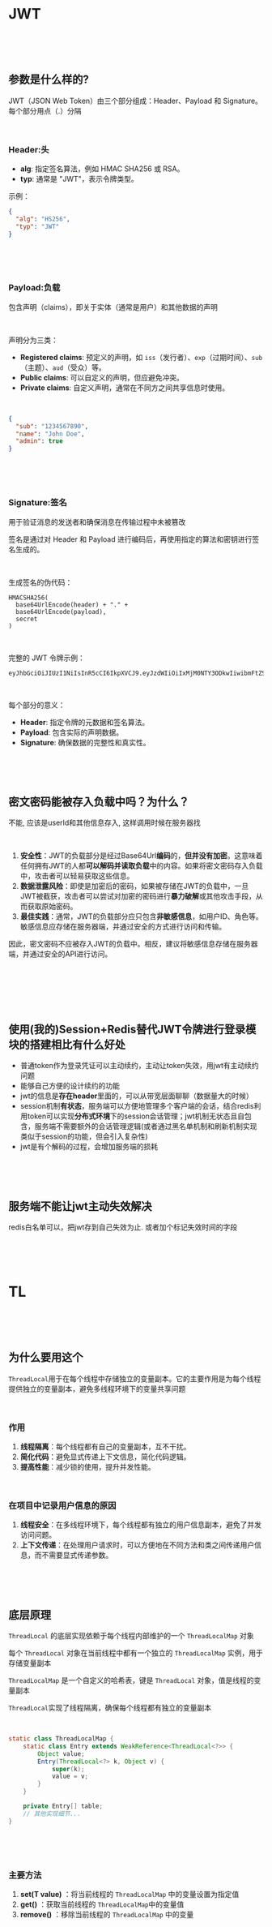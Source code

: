 ‍

‍

# <span data-type="text" style="color: var(--b3-font-color6);">JWT</span>

‍

‍

## 参数是什么样的?

JWT（JSON Web Token）由三个部分组成：Header、Payload 和 Signature。每个部分用点（.）分隔

‍

### **Header**:头

* **alg**: 指定签名算法，例如 HMAC SHA256 或 RSA。
* **typ**: 通常是 "JWT"，表示令牌类型。

示例：

```json
{
  "alg": "HS256",
  "typ": "JWT"
}
```

‍

‍

### **Payload**:负载

包含声明（claims），即关于实体（通常是用户）和其他数据的声明

‍

声明分为三类：

* **Registered claims**: 预定义的声明，如 `iss`​（发行者）、`exp`​（过期时间）、`sub`​（主题）、`aud`​（受众）等。
* **Public claims**: 可以自定义的声明，但应避免冲突。
* **Private claims**: 自定义声明，通常在不同方之间共享信息时使用。

‍

```json
{
  "sub": "1234567890",
  "name": "John Doe",
  "admin": true
}
```

‍

‍

### **Signature**:签名

用于验证消息的发送者和确保消息在传输过程中未被篡改

签名是通过对 Header 和 Payload 进行编码后，再使用指定的算法和密钥进行签名生成的。

‍

生成签名的伪代码：

```
HMACSHA256(
  base64UrlEncode(header) + "." +
  base64UrlEncode(payload),
  secret
)
```

‍

完整的 JWT 令牌示例：

```
eyJhbGciOiJIUzI1NiIsInR5cCI6IkpXVCJ9.eyJzdWIiOiIxMjM0NTY3ODkwIiwibmFtZSI6IkpvaG4gRG9lIiwiYWRtaW4iOnRydWV9.SflKxwRJSMeKKF2QT4fwpMeJf36POk6yJV_adQssw5c
```

‍

每个部分的意义：

* **Header**: 指定令牌的元数据和签名算法。
* **Payload**: 包含实际的声明数据。
* **Signature**: 确保数据的完整性和真实性。

‍

‍

## 密文密码能被存入负载中吗？为什么？

不能, 应该是userId和其他信息存入, 这样调用时候在服务器找

‍

1. **安全性**：JWT的负载部分是经过Base64Url**编码**的，**但并没有加密**。这意味着任何拥有JWT的人都**可以解码并读取负载**中的内容。如果将密文密码存入负载中，攻击者可以轻易获取这些信息。
2. **数据泄露风险**：即使是加密后的密码，如果被存储在JWT的负载中，一旦JWT被截获，攻击者可以尝试对加密的密码进行**暴力破解**或其他攻击手段，从而获取原始密码。
3. **最佳实践**：通常，JWT的负载部分应只包含**非敏感信息**，如用户ID、角色等。敏感信息应存储在服务器端，并通过安全的方式进行访问和传输。

因此，密文密码不应被存入JWT的负载中。相反，建议将敏感信息存储在服务器端，并通过安全的API进行访问。

‍

‍

‍

## 使用(我的)Session+Redis替代JWT令牌进行登录模块的搭建相比有什么好处

* 普通token作为登录凭证可以主动续约，主动让token失效，用jwt有主动续约问题
* 能够自己方便的设计续约的功能
* jwt的信息是**存在header**里面的，可以从带宽层面聊聊（数据量大的时候）
* session机制**有状态**，服务端可以方便地管理多个客户端的会话，结合redis利用token可以实现**分布式环境**下的session会话管理；jwt机制无状态且自包含，服务端不需要额外的会话管理逻辑(或者通过黑名单机制和刷新机制实现类似于session的功能，但会引入复杂性)
* jwt是有个解码的过程，会增加服务端的损耗

‍

‍

## 服务端不能让jwt主动失效解决

redis白名单可以，把jwt存到自己失效为止. 或者加个标记失效时间的字段

‍

‍

# TL

‍

‍

## 为什么要用这个

​`ThreadLocal`​ 用于在每个线程中存储独立的变量副本。它的主要作用是为每个线程提供独立的变量副本，避免多线程环境下的变量共享问题

‍

### 作用

1. **线程隔离**：每个线程都有自己的变量副本，互不干扰。
2. **简化代码**：避免显式传递上下文信息，简化代码逻辑。
3. **提高性能**：减少锁的使用，提升并发性能。

‍

### 在项目中记录用户信息的原因

1. **线程安全**：在多线程环境下，每个线程都有独立的用户信息副本，避免了并发访问问题。
2. **上下文传递**：在处理用户请求时，可以方便地在不同方法和类之间传递用户信息，而不需要显式传递参数。

‍

‍

## 底层原理

​`ThreadLocal`​ 的底层实现依赖于每个线程内部维护的一个 `ThreadLocalMap`​ 对象

每个 `ThreadLocal`​ 对象在当前线程中都有一个独立的 `ThreadLocalMap`​ 实例，用于存储变量副本

​`ThreadLocalMap`​ 是一个自定义的哈希表，键是 `ThreadLocal`​ 对象，值是线程的变量副本

​`ThreadLocal`​ 实现了线程隔离，确保每个线程都有独立的变量副本

‍

```java
static class ThreadLocalMap {
    static class Entry extends WeakReference<ThreadLocal<?>> {
        Object value;
        Entry(ThreadLocal<?> k, Object v) {
            super(k);
            value = v;
        }
    }

    private Entry[] table;
    // 其他实现细节...
}
```

‍

‍

### 主要方法

1. **set(T value)** ：将当前线程的 `ThreadLocalMap`​ 中的变量设置为指定值
2. **get()** ：获取当前线程的 `ThreadLocalMap`​ 中的变量值
3. **remove()** ：移除当前线程的 `ThreadLocalMap`​ 中的变量

‍

‍

‍

## 你说的这个线程是什么玩意, 用户请求的线程还是啥?

在基于Servlet的Web应用中，每个HTTP请求都会由一个独立的线程来处理。ThreadLocal可以在这些线程中存储与当前请求相关的上下文信息（如用户信息），确保线程安全。

在Java Web应用中，用户请求线程通常由Web服务器（如Tomcat、Jetty等）管理。每个HTTP请求都会由一个独立的线程来处理

过滤器, Servlet, Controller等都可以:

‍

‍

## 可能会造成内存泄漏原因

‍

1. **键的弱引用**：`ThreadLocalMap`​ 中的键（`ThreadLocal`​ 对象）是使用弱引用（WeakReference）来存储的。这意味着当 `ThreadLocal`​ 对象没有其他强引用时，垃圾回收器可以回收它。
2. **值的强引用**：虽然键是弱引用，但值是强引用。如果 `ThreadLocal`​ 对象被回收，而线程仍然存活，`ThreadLocalMap`​ 中的值不会被自动清除，导致内存泄漏。
3. **线程池**：在使用线程池时，线程不会立即销毁，而是被重用。如果 `ThreadLocal`​ 没有显式地移除（调用 `remove()`​ 方法），可能会导致内存泄漏。

‍

### 预防措施

1. **显式移除**：在使用完 `ThreadLocal`​ 后，显式调用 `remove()`​ 方法清除数据。
2. **尽量避免长生命周期的** **​`ThreadLocal`​**​：避免在长生命周期的线程（如**线程池中的线程**）中使用 `ThreadLocal`​。

‍

‍

### Threadlocal执行remove（）方法可以解决泄露，但如果程序出异常了，remove执行不到，咋办

‍

#### 使用 try-finally 确保资源清理

通过在业务逻辑的 try 块中设置 ThreadLocal 数据，并在 finally 块中调用 `remove()`​ 方法，无论是否发生异常

```java
// 定义一个 ThreadLocal 变量
private static final ThreadLocal<MyContext> contextHolder = new ThreadLocal<>();

public void process() {
    try {
        // 先给 ThreadLocal 设置数据
        contextHolder.set(new MyContext());
        
        // 执行业务逻辑，可能会抛出异常
        doBusinessLogic();
        
    } finally {
        // 无论是否发生异常，这里都会执行
        contextHolder.remove();
    }
}

```

‍

‍

#### 封装调用逻辑，自动管理 ThreadLocal 生命周期

为了防止在每个需要使用 ThreadLocal 的方法中都遗漏 `remove()`​调用，可以将业务逻辑封装在一个辅助类或者工具方法中，将 ThreadLocal 的设置、业务运行以及清理统一做掉

```java
public class ThreadLocalUtil {

    public static void executeInContext(Consumer<MyContext> consumer) {
        // 初始化 ThreadLocal 数据
        MyContext context = new MyContext();
        contextHolder.set(context);
        try {
            consumer.accept(context);
        } finally {
            // 确保清理 ThreadLocal
            contextHolder.remove();
        }
    }
}

```

‍

业务逻辑调用时：

```
ThreadLocalUtil.executeInContext(context -> {
    // 这里放需要执行的业务逻辑
    doSomething(context);
});
```

‍

#### 其他

* **使用规范的设计模式、框架**：很多框架（如 Spring）在设计中已经考虑了 ThreadLocal 的使用场景。例如 Spring MVC 中的 RequestContextFilter 就会在请求结束后进行相应的清理。尽量利用这些已经成熟的解决方案可以降低出错概率。
* **线程池中的特殊注意**：如果使用的是线程池，线程不会结束，只会在任务之间复用。务必确保每个任务执行完毕后都能清理掉 ThreadLocal 中的内容，防止前一个任务的遗留数据影响后续任务。
* **日志与监控**：在关键业务中，可以使用日志记录 ThreadLocal 的生命周期，或者结合监控工具追踪可能的内存泄露风险，这样在出现问题时能更容易定位问题。

‍

# Websocket

‍

## 作用以及为什么用

作用

1. **实时通信**：WebSocket提供了全双工通信通道，允许客户端和服务器之间实时交换数据。这对于聊天室这种需要即时消息传递的应用非常重要。
2. **低延迟**：WebSocket连接一旦建立，数据可以在客户端和服务器之间低延迟地传输，避免了HTTP轮询带来的延迟和开销。
3. **高效性**：WebSocket连接是持久的，减少了频繁建立和关闭连接的开销，提升了通信效率。

‍

业务中使用, 聊天室这样的

1. **消息广播**：WebSocket可以将一条消息广播给所有连接的客户端，实现多人实时聊天。
2. **状态同步**：可以实时同步用户的在线状态、消息已读状态等。
3. **互动性**：支持实时互动，如用户输入提示、消息撤回等功能。

‍

‍

## 底层原理

‍

握手- 全双工 -传输帧 -连接

1. **握手过程**：WebSocket连接从HTTP协议开始，通过一个特殊的HTTP请求进行握手。服务器接受握手请求后，升级协议为WebSocket。
2. **全双工通信**：握手成功后，客户端和服务器之间建立一个全双工通信通道，允许双方随时发送和接收数据。
3. **数据帧**：WebSocket通信的数据被分成**帧（Frame）** ，每个帧包含一个帧头和负载数据。帧头包含控制信息，如帧的类型、长度等。
4. **连接保持**：WebSocket连接是持久的，除非显式关闭或发生网络错误，否则连接会一直保持。

‍

‍

#### 握手示例

**客户端请求**

```
GET /chat HTTP/1.1
Host: server.example.com
Upgrade: websocket
Connection: Upgrade
Sec-WebSocket-Key: dGhlIHNhbXBsZSBub25jZQ==
Sec-WebSocket-Version: 13
```

Connection: Upgrade, 请求提升长连接

传递Key信息

‍

**服务器响应**

```
HTTP/1.1 101 Switching Protocols
Upgrade: websocket
Connection: Upgrade
Sec-WebSocket-Accept: s3pPLMBiTxaQ9kYGzzhZRbK+xOo=
```

‍

‍

# 布隆过滤器

示例

‍

```java

public class BloomFilter {
    private final BitSet bitSet;
    private final int size;
    private final int hashCount;

    public BloomFilter(int size, int hashCount) {
        this.size = size;
        this.hashCount = hashCount;
        this.bitSet = new BitSet(size);
    }

    // 添加元素到布隆过滤器
    public void add(String value) {
        for (int i = 0; i < hashCount; i++) {
            int hash = hash(value, i);
            bitSet.set(Math.abs(hash % size), true);
        }
    }

    // 查询元素是否可能存在
    public boolean mightContain(String value) {
        for (int i = 0; i < hashCount; i++) {
            int hash = hash(value, i);
            if (!bitSet.get(Math.abs(hash % size))) {
                return false;
            }
        }
        return true;
    }

    // 简单的哈希函数
    private int hash(String value, int seed) {
        CRC32 crc32 = new CRC32();
        crc32.update((value + seed).getBytes(StandardCharsets.UTF_8));
        return (int) crc32.getValue();
    }

    public static void main(String[] args) {
        int size = 1000000;
        int hashCount = 3;
        BloomFilter bloomFilter = new BloomFilter(size, hashCount);

        // 示例数据
        String[] data = {"apple", "banana", "cherry", "date", "elderberry"};

        // 添加数据到布隆过滤器
        for (String item : data) {
            bloomFilter.add(item);
        }

        // 查询数据
        String query = "banana";
        if (bloomFilter.mightContain(query)) {
            System.out.println(query + " 可能存在");
        } else {
            System.out.println(query + " 不存在");
        }
    }
}
```

‍

## 什么是布隆过滤器？

布隆过滤器主要是用于检索一个元素是否在一个集合中。

布隆过滤器的核心思想是使用多个哈希函数来将元素映射到**位数组**中的多个位置上。当一个元素被加入到布隆过滤器中时，它会被多次哈希，并`将对应的位数组位置设置为1`​。当需要判断一个元素是否在布隆过滤器中时，我们只需将该元素进行多次哈希，并检查对应的位数组位置是否都为1，如果`其中有任意一位为0，则说明该元素不在集合中`​；如果所有位都为1，则说明该元素`可能`​在集合中（因为有可能存在哈希冲突），需要进一步检查。

‍

## 特性

1. **空间效率高**：布隆过滤器使用位数组和多个哈希函数来表示集合，所需的存储空间比传统的数据结构（如哈希表）要少得多。
2. **插入操作高效**：插入元素时，只需计算多个哈希值并设置相应的位数组位置，时间复杂度为 O(k)，其中 k 是哈希函数的数量。
3. **查询操作高效**：查询元素时，只需计算多个哈希值并检查相应的位数组位置，时间复杂度为 O(k)。
4. **不存在假阴性**：如果布隆过滤器判断一个元素不存在，那么该元素确实不存在。
5. **可能存在假阳性**：布隆过滤器可能会误判一个不存在的元素为存在，这种误判的概率可以通过调整位数组大小和哈希函数数量来控制。
6. **不可删除元素**：标准布隆过滤器不支持删除操作，因为删除元素可能会影响其他元素的存在判断。

‍

‍

‍

## 解决缓存穿透

使用BitMap作为布隆过滤器，将目前所有可以访问到的资源通过简单的映射关系放入到布隆过滤器中（哈希计算），当一个请求来临的时候先进行布隆过滤器的判断，如果有那么才进行放行，否则就直接拦截

‍

使用BitMap作为布隆过滤器，使用多个hash函数对key进行hash运算，得到一个整数索引值，对位数组长度进行取模运算得到一个位置，每个hash函数都会得到一个不同的位置，将这几个位置的值置为1。

向布隆过滤器查询某个key是否存在时，先把这个 key 通过相同的多个 hash 函数进行运算，查看对应的位置是否都为 1，

只要有一个位为零，那么说明布隆过滤器中这个 key 不存在；

如果这几个位置全都是 1，那么说明极有可能存在但不是一定存在；

因为这些位置的 1 可能是因为其他的 key 存在导致的，也就是前面说过的hash冲突

‍

‍

### 设置布隆过滤器的误判率

设置布隆过滤器的误判率为1%

布隆过滤器工厂接收预期数据量n和误差率p，根据上面两个数据计算出布隆过滤器的大小m(size)和哈希函数个数k。

当布隆过滤器实际的数据存储量超过预期数据量之后，误判率也会随之上涨。但是布隆过滤器是不能删除已有元素的，在这里我们采取的方案是再创建一个布隆过滤器

‍

‍

### 怎么用的设计模式？

使用工厂模式和策略模式实现布隆过滤器的大概流程如下：

1. **定义布隆过滤器接口**：首先定义一个布隆过滤器接口，包括添加元素和判断元素是否存在两个基本操作。
2. **实现具体的布隆过滤器类**：创建一个具体的布隆过滤器类，实现布隆过滤器接口中的方法。在这个类中，需要定义布隆过滗器的数据结构（比如位数组）、大小等属性。
3. **定义哈希策略接口**：定义一个哈希策略接口，包含计算哈希值的方法。
4. **实现具体的哈希策略类**：创建多个具体的哈希策略类，实现哈希策略接口中的方法，每个类对应一种哈希函数的计算方法。
5. **创建布隆过滤器工厂类**：定义一个布隆过滤器工厂类，其中包含一个用于创建布隆过滤器对象的工厂方法。工厂方法接受布隆过滤器的大小和哈希策略对象作为参数，并返回一个具体的布隆过滤器对象。
6. **使用布隆过滤器工厂**：在需要创建布隆过滤器对象的地方，调用布隆过滤器工厂的工厂方法来创建布隆过滤器对象，并传入相应的哈希策略对象。

‍

‍

‍

# 日志持久化-log4j等

没咋考

‍

‍

# Quartz 任务调度框架

没咋考

‍

快速开始

```java
public class StdSchedulerTest {
    public static void main(String[] args) {
        try {
            //1. StdSchedulerFactory工厂机制加载一个Scheduler
            Scheduler scheduler = StdSchedulerFactory.getDefaultScheduler();

            // 2. JobBuilder 定义一个JobDetail , 工作信息
            JobDetail job = JobBuilder.newJob(HelloJob.class)
                    .withIdentity("job1", "group1")
                    .build();

            // 3. TriggerBuilder定义一个trigger , 触发器 , 告诉你这个Job何时触发
            Trigger trigger = TriggerBuilder.newTrigger()
                    .withIdentity("trigger1", "group1")
                    .startNow()
                    .withSchedule(SimpleScheduleBuilder.simpleSchedule()
                            .withIntervalInMilliseconds(1000)
                            .repeatForever())
                    .build();
        
            // 4.告诉Scheduler , 我这个工作需要这个trigger
            scheduler.scheduleJob(job, trigger);

            //5. 启动
            scheduler.start();

            // 这里我们先阻塞着.. 
            System.in.read();
            // 6. 关闭
            scheduler.shutdown();

        } catch (SchedulerException | IOException se) {
            se.printStackTrace();
        }
    }
}
```

‍

其中 `com.example.springquartz.HelloJob`​ 需要实现`org.quartz.Job`​ 此接口

```java
public class HelloJob implements Job {
    @Override
    public void execute(JobExecutionContext jobExecutionContext) throws JobExecutionException {
        JobKey key = jobExecutionContext.getJobDetail().getKey();
        System.out.printf("group  %s , name : %s ,\t", key.getGroup(), key.getName());
        System.out.printf("Thread : %s - %s\n", Thread.currentThread().getName(), "Hello Job !");
    }
}
```

启动 : 日志信息 : 会告诉你任务何时调用的.

‍

‍

## SpringBoot整合Quartz

‍

基于Api的方式

```java
@SpringBootApplication(exclude = DataSourceAutoConfiguration.class)
public class SpringQuartzApplication implements CommandLineRunner{

    public static void main(String[] args) {
        SpringApplication.run(SpringQuartzApplication.class, args);
    }


    @Override
    public void run(String... args) throws Exception {
        Scheduler scheduler = StdSchedulerFactory.getDefaultScheduler();
        JobDetail job = JobBuilder.newJob(MyJob.class).build();
        Trigger trigger = TriggerBuilder.newTrigger().startNow().withSchedule(SimpleScheduleBuilder.repeatHourlyForever().withIntervalInMilliseconds(1000)).build();
        scheduler.scheduleJob(job, trigger);
        scheduler.start();
    }
}
```

其实可以实现接口 `EnvironmentAware`​ 接口, 拿到Environment对象, 然后注入进去.

```java
StdSchedulerFactory factory = new StdSchedulerFactory(new Properties());
Scheduler scheduler = factory.getScheduler();
```

‍

‍

## SpringBoot处理

​`org.springframework.boot.autoconfigure.quartz.QuartzAutoConfiguration`​ 这个类实现了自动注入的功能 .

他会有一个 `org.springframework.scheduling.quartz.SchedulerFactoryBean`​ 实例化, 同时 , 在返回之前, 会设置一个拦截器类似于 `org.springframework.boot.autoconfigure.quartz.SchedulerFactoryBeanCustomizer`​ , 可以设置一些`SchedulerFactoryBean`​ 的一些信息 . ....

首先就是 application.properties ,前缀是 spring.quartz.properties , 后缀还是原来的写法 ,

```properties
spring.quartz.properties.org.quartz.scheduler.instanceName=MyScheduler
spring.quartz.properties.org.quartz.threadPool.threadCount=4
spring.quartz.properties.org.quartz.jobStore.class=org.quartz.simpl.RAMJobStore
spring.quartz.job-store-type=memory
```

‍

### 用SchedulerFactoryBeanCustomizer实现注入

```java
@Bean
public SchedulerFactoryBeanCustomizer schedulerFactoryBeanCustomizer() {
    return new SchedulerFactoryBeanCustomizer() {
        @Override
        public void customize(SchedulerFactoryBean schedulerFactoryBean) {

            Properties properties = new Properties();
            try {
                properties.load(Thread.currentThread().getContextClassLoader().getResourceAsStream("quartz.properties"));
            } catch (IOException e) {
                e.printStackTrace();
            }
            schedulerFactoryBean.setQuartzProperties(properties);

            JobDetail job = JobBuilder.newJob(MyQuartzJobBean.class).storeDurably().build();
            Trigger trigger = TriggerBuilder.newTrigger().forJob(job).startNow()
                    .withSchedule(SimpleScheduleBuilder.repeatHourlyForever().withIntervalInMilliseconds(1000))
                    .build();
            // 
            schedulerFactoryBean.setJobDetails(job);
            // 
            schedulerFactoryBean.setTriggers(trigger);
        }
    };
}
```

‍

‍

### 直接注入

```java
@Bean
public Trigger schedulerFactoryBean() {
    return TriggerBuilder.newTrigger().forJob(jobDetail()).startNow()
            .withSchedule(SimpleScheduleBuilder.repeatHourlyForever().withIntervalInMilliseconds(1000))
            .build();
}

@Bean
public JobDetail jobDetail() {
    return JobBuilder.newJob(MyQuartzJobBean.class).storeDurably().build();
}
```

这里需要注意的是 需要将 `JobDetail`​ 设置storeDurably()为true , 不然启动会报错

```java
org.springframework.beans.factory.BeanCreationException: Error creating bean with name 'quartzScheduler' defined in class path resource [org/springframework/boot/autoconfigure/quartz/QuartzAutoConfiguration.class]: Invocation of init method failed; nested exception is org.quartz.SchedulerException: Jobs added with no trigger must be durable.
```

‍

## QuartzJobBean

​`org.springframework.scheduling.quartz.QuartzJobBean`​ 注入Bean, 这个很有特点, 所以特别拿出来,

他实现了 `org.quartz.Job`​ 接口, 实现了特定的方法

```java
public abstract class QuartzJobBean implements Job {

	@Override
	public final void execute(JobExecutionContext context) throws JobExecutionException {
		try {
            // 这里比较核心  ... 不好理解, 但是注释可以 , This implementation applies the passed-in job data map as bean property values, and delegates to executeInternal afterwards.
			BeanWrapper bw = PropertyAccessorFactory.forBeanPropertyAccess(this);
			MutablePropertyValues pvs = new MutablePropertyValues();
			pvs.addPropertyValues(context.getScheduler().getContext());
			pvs.addPropertyValues(context.getMergedJobDataMap());
			bw.setPropertyValues(pvs, true);
		}
		catch (SchedulerException ex) {
			throw new JobExecutionException(ex);
		}
		executeInternal(context);
	}

	protected abstract void executeInternal(JobExecutionContext context) throws JobExecutionException;

}
```

​`assed-in job data map as bean property values`​ -> 将map中的内容设置为Bean的字段属性

```java
@PersistJobDataAfterExecution
@Component
public class MyQuartzJobBean extends QuartzJobBean {

    public static final String USER_NAME = "name";

    private String name;

    public void setName(String name) {
        this.name = name;
    }

    @Override
    protected void executeInternal(JobExecutionContext context) throws JobExecutionException {
        System.out.println("Name = " + name);
        JobDataMap map = context.getJobDetail().getJobDataMap();
        map.put(USER_NAME, UUID.randomUUID().toString());
    }
}
```

‍

‍

‍

# EasyExcel

​`EasyExcel`​ 是阿里巴巴开源的一个高效、简洁的Excel处理工具库，主要用于读取和写入Excel文件。它的设计目标是简化Excel文件的操作，提供更高的性能和更低的内存消耗。

‍

## 特点

1. **高性能**：相比于传统的POI，EasyExcel在处理大文件时具有更高的性能和更低的内存消耗。
2. **简洁易用**：提供了简洁的API，易于上手。
3. **支持多种格式**：支持Excel 2003（.xls）和Excel 2007及以上版本（.xlsx）。

‍

‍

### 解析Excel的操作步骤

‍

1. **引入依赖**  
    在`pom.xml`​中添加EasyExcel的依赖。

    ```xml
    <dependency>
        <groupId>com.alibaba</groupId>
        <artifactId>easyexcel</artifactId>
        <version>2.2.10</version>
    </dependency>
    ```
2. **定义数据模型**  
    创建一个Java类来映射Excel中的数据, 标记@ExcelProperty

    ```java
    public class UserData {
        @ExcelProperty("用户名")
        private String username;

        @ExcelProperty("年龄")
        private Integer age;

        // Getters and Setters
    }
    ```
3. **编写解析代码**  
    使用EasyExcel的API来读取Excel文件。

    ```java
    public class ExcelReader {
        public static void main(String[] args) {
            String fileName = "path/to/your/excel/file.xlsx";

            List<UserData> userList = EasyExcel.read(fileName)
                                               .head(UserData.class)
                                               .sheet()
                                               .doReadSync();

            for (UserData user : userList) {
                System.out.println(user.getUsername() + " - " + user.getAge());
            }
        }
    }
    ```

‍

### 解析过程

1. **读取文件**：通过`EasyExcel.read`​方法指定Excel文件路径。
2. **映射数据模型**：通过`head`​方法指定数据模型类。
3. **选择Sheet**：通过`sheet`​方法选择要读取的Sheet，默认读取第一个Sheet。
4. **同步读取**：通过`doReadSync`​方法同步读取数据，返回一个包含数据模型对象的列表。

‍

‍

# Netty

加分项

‍

> 其实就是深入理解和使用罢了。 想学习的 极客时间有一个课程不错， 基本覆盖的挺全的， 但是切记， 一定要多敲。 多看别人的代码， 而不是他写的Demo， 可以看看比如Dubbo框架 ， 或者 reactor-netty框架的源码， 好好看看。

‍

Netty 是一个基于 Java 的异步事件驱动的网络应用框架，用于快速开发高性能、高可靠性的网络服务器和客户端。它广泛应用于各种网络协议的实现，如 HTTP、WebSocket、TCP、UDP 等。

‍

‍

## 特点

* 高性能：Netty 采用了异步非阻塞的 I/O 模型，能够处理大量并发连接，性能优越。
* 易用性：提供了简洁的 API 和丰富的功能，易于上手。
* 可扩展性：支持多种协议和传输方式，具有很强的扩展性。
* 稳定性：经过大量项目的验证，具有很高的稳定性和可靠性。

‍

‍

## 核心组件

* Channel：表示一个网络连接，可以进行读写操作。
* EventLoop：处理 I/O 操作的事件循环。
* ChannelFuture：表示异步 I/O 操作的结果。
* ChannelHandler：处理 I/O 事件的处理器。
* Pipeline：维护一组 ChannelHandler 的链，负责处理 I/O 事件的流转。

‍

‍

# 序列化

‍

## 序列化原理

‍

‍

### Java反序列化的原理是什么? 为什么会有反序列化漏洞? 有哪些好用的反序列化工具吗？

Java反序列化的原理是将**字节流转换回Java对象**

反序列化的过程是通过读取字节流并重建对象的状态来实现的

‍

基本步骤：

1. **读取字节流**：从输入流中读取字节数据。
2. **创建对象**：根据字节数据创建对象实例。
3. **恢复状态**：将对象的状态恢复到序列化时的状态。

‍

反序列化漏洞通常发生在不安全的反序列化过程中，攻击者可以通过构造恶意的字节流来执行任意代码或破坏系统。主要原因包括：

1. **不可信数据源**：从不可信的数据源反序列化数据，可能会导致恶意数据被执行。
2. **类加载机制**：Java的类加载机制允许在反序列化过程中加载任意类，这可能被攻击者利用。
3. **缺乏验证**：反序列化过程中缺乏对数据的验证和过滤，导致恶意数据被执行。

‍

为了防止反序列化漏洞，可以采取以下措施：

1. **避免反序列化不可信数据**：尽量避免从不可信的数据源反序列化数据。
2. **使用白名单**：使用白名单机制，只允许反序列化特定的类。
3. **使用安全的反序列化库**：使用安全的反序列化库，如Gson、Jackson等。

‍

以下是一些常用的反序列化工具：

1. **Java自带的反序列化工具**：使用`ObjectInputStream`​进行反序列化。
2. **Gson**：用于JSON格式的反序列化。
3. **Jackson**：用于JSON格式的反序列化。

‍

‍

### java序列化和反序列化的底层是怎么实现的？

‍

Java序列化是通过`ObjectOutputStream`​将对象转换为二进制数据流保存起来，反序列化则由`ObjectInputStream`​将二进制数据重构成对象。

‍

主要步骤包括：

* **检查标记接口**：对象必须实现`java.io.Serializable`​标记接口，否则在序列化过程中会抛出`NotSerializableException`​
* **元数据写入**：序列化时，系统会写入类描述信息（包括类名、字段名、字段类型和版本号等），以便后续反序列化时判断版本兼容性。
* **实际数据写入**：利用反射机制遍历对象的字段，将其值写入到流中，同时维护对象引用的句柄，防止重复序列化同一对象（处理循环引用和共享引用）。
* **反序列化时**：`ObjectInputStream`​读取流中的元数据和字段数据，通过反射创建对象实例，并将读取到的值赋给对应字段。

‍

‍

### 介绍下 jableio.serializable, objectinputsstream, serialversionuid 这几个关键类/接口

‍

**java.io.Serializable**

这是一个标记接口，不包含任何方法。只要类实现了这个接口，JVM就会认为该类的对象是可序列化的。实现该接口后，对象就可以使用内置机制通过`ObjectOutputStream`​序列化，也可以通过`ObjectInputStream`​反序列化

‍

‍

**ObjectInputStream / ObjectOutputStream**

这两个类分别负责对象的反序列化和序列化

* ​`ObjectOutputStream`​：读取对象的内部状态，通过反射获取各个字段，然后将对象信息（包括类描述、字段信息、实际数据和对象句柄）写入到输出流
* ​`ObjectInputStream`​：从输入流中读取对象的元数据及字段值，然后利用反射构造出对象实例，并赋值给各字段

‍

‍

**serialVersionUID**

每个实现了Serializable接口的类，都可以定义一个静态常量`serialVersionUID`​来作为版本标识

* 在序列化时，这个值会被写入到序列化流中；反序列化时，JVM会比较流中的UID与当前类的UID是否一致
* 如果一致，则认为版本兼容，允许反序列化；如果不一致，则会抛出`InvalidClassException`​
* 如果没有显式定义，JVM会根据类的结构自动生成一个UID，但这容易受到代码改动的影响，所以建议手动定义以确保版本控制的一致性

‍

‍

### 假如我序列化后修改了内容，反序列化还能成功吗？

‍

**版本兼容性控制**  
序列化的版本控制依赖于`serialVersionUID`​。如果在序列化后对类进行了修改

* **兼容修改**：例如增加了新的字段（如果不影响已有字段的类型和语义）且显式声明了`serialVersionUID`​**保持不变**，此时反序列化时，新字段会获得默认值（如null、0等），而已有字段则能正确恢复。
* **非兼容修改**：例如更改了**已有**字段的类型或**删除**了关键字段，如果`serialVersionUID`​保持不变，反序列化可能会出现异常（如`InvalidClassException`​）或者数据不正确。
* **控制策略**：因此，推荐在类定义中显式指定`serialVersionUID`​，在修改类时，仔细评估修改是否与之前的版本兼容。如果需要兼容，则保持UID不变；如果不兼容，则**更新UID**以避免反序列化错误。

‍

‍

### transient关键字了解吗？

 (被这个关键字修饰的成员变量不会被序列化)

‍

**作用**  
被`transient`​修饰的字段在对象序列化过程中不会被写入到序列化流中，因此在反序列化时，这些字段会被初始化为默认值（例如对象为null，基本数据类型为0或false）。

‍

**使用场景**  
常用于不需要持久化的数据（如缓存、临时状态等），或者含有敏感信息的字段不希望被存储。

‍

‍

## 序列化协议

‍

### 数据序列化协议介绍

为什么要说 数据序列化协议？因为系统要么就是各个后端微服务之间通过 RPC 做交互，要么就是通过 HTTP/TCP 协议和前端(终端)做交互，因此不可避免的需要我们进行网络数据传输。而数据，只有序列化后，才方便进行网络传输。

序列化就是将数据结构或对象转换成二进制串的过程，也就是编码的过程，序列化后，会把数据转换为二进制串，然后可以进行网络传输；反序列化就是在序列化过程中所生成的二进制串转换成数据结构或者对象的过程，将二进制转换为对象后业务才好进行后续的逻辑处理。

常见的序列化协议如下

* Protocol Buffer（PB）
* JSON
* XML
* 内置类型（如 java 语言就有 java.io.Serializable）

常见的序列化协议的对比在网上有各种性能的对比，这里就不在贴相关截图了，只说结论：从性能上和使用广泛度上来看，后端服务之间现在一般推荐使用 PB。如果和前端交互，由于 HTTP 协议只能支持 JSON，因此一般只能 JSON。

‍

‍

‍

# 池化

‍

## 介绍

‍

### 池化技术（资源复用）

池化技术是非常常见的一个提高性能的技术，池化的核心思想就是对资源进行复用，减少重复创建销毁所带来的开销。复用就是创建一个池子，然后再在这个池子里面对各种资源进行统一分配和调度，不是创建后就释放，而是统一放到池子里面来复用，这样可以减少重复创建和销毁，从而提高性能。而这个资源就包括我们编程中常见到如 线程资源、网络连接资源、内存资源，具体到对应的池化技术层面就是 线程池（协程池）、连接池、内存池等。

‍

* 线程池（协程池）
* 连接池
* 内存池。常规的情况下，我们都是直接调用 new、malloc 等 Linux 操作系统的 API 来申请分配内存，而每次申请的内存块的大小不定，所以，当我们频繁 分配内存、回收内存的时候，会造成大量的内存碎片，同时每次使用内存都要重新分配也会降低性能。内存池就是先预先分配足够大的一块内存，当做我们的内存池，然后每次用户请求分配内存的时候，就会返回内存池中的一块空闲的内存，并将这块内存的标志置为已使用，当内存使用完毕释放内存的时候，也不是真正地调用 free 或 delete 来释放内存，而是把这块内存直接放回内存池内并且同时把标志置为空闲。一般业内都有相关的套件来帮我们来做这个事情，比如在 C/C++ 语言里面，都有相关库去封装原生的 malloc，glibc 实现了一个 ptmalloc 库，Google 实现了一个 tcmalloc 库
* 对象池。前面几种类型的池化技术，其实都可以作为对象池的各种应用，因为各种资源都可以当做一个对象。对象池就是避免大量创建同一个类型的对象，从而进行池化，保证对象的可复用性。
